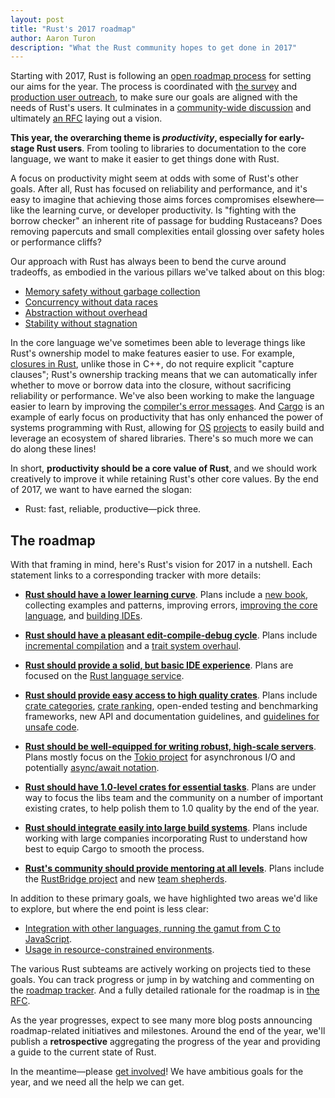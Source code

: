 ```yaml
---
layout: post
title: "Rust's 2017 roadmap"
author: Aaron Turon
description: "What the Rust community hopes to get done in 2017"
---
```


Starting with 2017, Rust is following an [open roadmap process] for setting our
aims for the year. The process is coordinated with [the survey] and
[production user outreach], to make sure our goals are aligned with the needs of
Rust's users. It culminates in a [community-wide discussion] and ultimately
[an RFC] laying out a vision.

[open roadmap process]: https://github.com/rust-lang/rfcs/pull/1728
[the survey]: https://blog.rust-lang.org/2016/06/30/State-of-Rust-Survey-2016.html
[production user outreach]: https://internals.rust-lang.org/t/2016-rust-commercial-user-survey-results/4317
[community-wide discussion]: https://internals.rust-lang.org/t/setting-our-vision-for-the-2017-cycle/3958?u=aturon
[an RFC]: https://github.com/rust-lang/rfcs/pull/1774

**This year, the overarching theme is *productivity*, especially for early-stage
Rust users**. From tooling to libraries to documentation to the core language,
we want to make it easier to get things done with Rust.

A focus on productivity might seem at odds with some of Rust's other
goals. After all, Rust has focused on reliability and performance, and it's easy
to imagine that achieving those aims forces compromises elsewhere—like the
learning curve, or developer productivity. Is "fighting with the borrow checker"
an inherent rite of passage for budding Rustaceans? Does removing papercuts and
small complexities entail glossing over safety holes or performance cliffs?

Our approach with Rust has always been to bend the curve around tradeoffs, as
embodied in the various pillars we've talked about on this blog:

- [Memory safety without garbage collection](http://blog.rust-lang.org/2015/04/10/Fearless-Concurrency.html)
- [Concurrency without data races](http://blog.rust-lang.org/2015/04/10/Fearless-Concurrency.html)
- [Abstraction without overhead](http://blog.rust-lang.org/2015/05/11/traits.html)
- [Stability without stagnation](http://blog.rust-lang.org/2014/10/30/Stability.html)

In the core language we've sometimes been able to leverage things like Rust's
ownership model to make features easier to use. For example, [closures in Rust],
unlike those in C++, do not require explicit "capture clauses"; Rust's ownership
tracking means that we can automatically infer whether to move or borrow data
into the closure, without sacrificing reliability or performance. We've also
been working to make the language easier to learn by improving the
[compiler's error messages]. And [Cargo] is an example of early focus on
productivity that has only enhanced the power of systems programming with Rust,
allowing for [OS](http://os.phil-opp.com/)
[projects](https://intermezzos.github.io/) to easily build and leverage an
ecosystem of shared libraries. There's so much more we can do along these lines!

[Cargo]: https://blog.rust-lang.org/2016/05/05/cargo-pillars.html
[closures in Rust]: http://huonw.github.io/blog/2015/05/finding-closure-in-rust/
[compiler's error messages]: https://blog.rust-lang.org/2016/08/10/Shape-of-errors-to-come.html

In short, **productivity should be a core value of Rust**, and we should work
creatively to improve it while retaining Rust's other core values. By the end of
2017, we want to have earned the slogan:

- Rust: fast, reliable, productive—pick three.

## The roadmap

With that framing in mind, here's Rust's vision for 2017 in a nutshell. Each
statement links to a corresponding tracker with more details:

* [**Rust should have a lower learning curve**](https://github.com/rust-lang/rust-roadmap/issues/3). Plans
  include a [new book](https://github.com/aturon/rust-roadmap/issues/7),
  collecting examples and patterns, improving errors,
  [improving the core language](https://github.com/aturon/rust-roadmap/issues/17),
  and [building IDEs](https://github.com/rust-lang/rust-roadmap/issues/2).

* [**Rust should have a pleasant edit-compile-debug cycle**](https://github.com/rust-lang/rust-roadmap/issues/1). Plans
  include
  [incremental compilation](https://blog.rust-lang.org/2016/09/08/incremental.html) and
  a [trait system overhaul](https://github.com/aturon/rust-roadmap/issues/8).

* [**Rust should provide a solid, but basic IDE experience**](https://github.com/rust-lang/rust-roadmap/issues/2). Plans
  are focused on the
  [Rust language service](https://github.com/aturon/rust-roadmap/issues/6).

* [**Rust should provide easy access to high quality crates**](https://github.com/rust-lang/rust-roadmap/issues/9). Plans
  include
  [crate categories](https://www.reddit.com/r/rust/comments/5r72aj/cratesio_has_categories/),
  [crate ranking](https://github.com/rust-lang/rfcs/pull/1824), open-ended
  testing and benchmarking frameworks, new API and documentation guidelines, and
  [guidelines for unsafe code](https://github.com/rust-lang/rfcs/pull/1643).

* [**Rust should be well-equipped for writing robust, high-scale servers**](https://github.com/rust-lang/rust-roadmap/issues/10). Plans
  mostly focus on the [Tokio project](http://tokio.rs/) for asynchronous I/O and
  potentially
  [async/await notation](https://github.com/rust-lang/rfcs/pull/1823).

* [**Rust should have 1.0-level crates for essential tasks**](https://github.com/rust-lang/rust-roadmap/issues/11). Plans
  are under way to focus the libs team and the community on a number of
  important existing crates, to help polish them to 1.0 quality by the end of
  the year.

* [**Rust should integrate easily into large build systems**](https://github.com/rust-lang/rust-roadmap/issues/12). Plans
  include working with large companies incorporating Rust to understand how best
  to equip Cargo to smooth the process.

* [**Rust's community should provide mentoring at all levels**](https://github.com/rust-lang/rust-roadmap/issues/13). Plans
  include the
  [RustBridge project](https://github.com/rust-community/rustbridge/) and new
  [team shepherds](https://internals.rust-lang.org/t/language-team-shepherds/4595).

In addition to these primary goals, we have highlighted two areas we'd like to explore, but where the end point is less clear:

* [Integration with other languages, running the gamut from C to JavaScript](https://github.com/rust-lang/rust-roadmap/issues/14).
* [Usage in resource-constrained environments](https://github.com/rust-lang/rust-roadmap/issues/15).

The various Rust subteams are actively working on projects tied to these
goals. You can track progress or jump in by watching and commenting on the
[roadmap tracker](https://github.com/rust-lang/rust-roadmap). And a fully
detailed rationale for the roadmap is in
[the RFC](https://github.com/rust-lang/rfcs/pull/1774).

As the year progresses, expect to see many more blog posts announcing
roadmap-related initiatives and milestones. Around the end of the year, we'll
publish a **retrospective** aggregating the progress of the year and providing a
guide to the current state of Rust.

In the meantime—please
[get involved](https://github.com/rust-lang/rust-roadmap)! We have ambitious
goals for the year, and we need all the help we can get.
